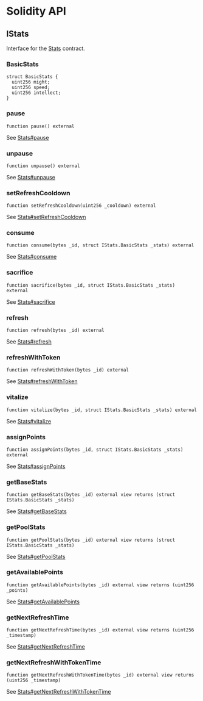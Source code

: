 # Solidity API

## IStats

Interface for the [Stats](/docs/core/Stats.md) contract.

### BasicStats

```solidity
struct BasicStats {
  uint256 might;
  uint256 speed;
  uint256 intellect;
}

```

### pause

```solidity
function pause() external
```

See [Stats#pause](/docs/codex/Stats.md#pause)

### unpause

```solidity
function unpause() external
```

See [Stats#unpause](/docs/codex/Stats.md#unpause)

### setRefreshCooldown

```solidity
function setRefreshCooldown(uint256 _cooldown) external
```

See [Stats#setRefreshCooldown](/docs/codex/Stats.md#setRefreshCooldown)

### consume

```solidity
function consume(bytes _id, struct IStats.BasicStats _stats) external
```

See [Stats#consume](/docs/codex/Stats.md#consume)

### sacrifice

```solidity
function sacrifice(bytes _id, struct IStats.BasicStats _stats) external
```

See [Stats#sacrifice](/docs/codex/Stats.md#sacrifice)

### refresh

```solidity
function refresh(bytes _id) external
```

See [Stats#refresh](/docs/codex/Stats.md#refresh)

### refreshWithToken

```solidity
function refreshWithToken(bytes _id) external
```

See [Stats#refreshWithToken](/docs/codex/Stats.md#refreshWithToken)

### vitalize

```solidity
function vitalize(bytes _id, struct IStats.BasicStats _stats) external
```

See [Stats#vitalize](/docs/codex/Stats.md#vitalize)

### assignPoints

```solidity
function assignPoints(bytes _id, struct IStats.BasicStats _stats) external
```

See [Stats#assignPoints](/docs/codex/Stats.md#assignPoints)

### getBaseStats

```solidity
function getBaseStats(bytes _id) external view returns (struct IStats.BasicStats _stats)
```

See [Stats#getBaseStats](/docs/codex/Stats.md#getBaseStats)

### getPoolStats

```solidity
function getPoolStats(bytes _id) external view returns (struct IStats.BasicStats _stats)
```

See [Stats#getPoolStats](/docs/codex/Stats.md#getPoolStats)

### getAvailablePoints

```solidity
function getAvailablePoints(bytes _id) external view returns (uint256 _points)
```

See [Stats#getAvailablePoints](/docs/codex/Stats.md#getAvailablePoints)

### getNextRefreshTime

```solidity
function getNextRefreshTime(bytes _id) external view returns (uint256 _timestamp)
```

See [Stats#getNextRefreshTime](/docs/codex/Stats.md#getNextRefreshTime)

### getNextRefreshWithTokenTime

```solidity
function getNextRefreshWithTokenTime(bytes _id) external view returns (uint256 _timestamp)
```

See [Stats#getNextRefreshWithTokenTime](/docs/codex/Stats.md#getNextRefreshWithTokenTime)
